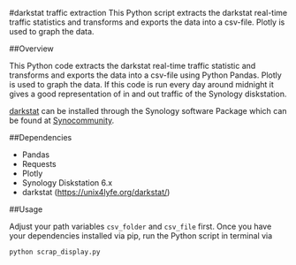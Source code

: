 #darkstat traffic extraction
This Python script extracts the darkstat real-time traffic statistics and transforms and exports the data into a csv-file.
Plotly is used to graph the data.

##Overview

This Python code extracts the darkstat real-time traffic statistic and transforms and exports the data into a csv-file using Python Pandas.
Plotly is used to graph the data. If this code is run every day around midnight it gives a good representation of in and out traffic of the Synology diskstation.

[darkstat](https://unix4lyfe.org/darkstat/) can be installed through the Synology software Package which can be found at [Synocommunity](https://synocommunity.com/packages).

##Dependencies

* Pandas
* Requests
* Plotly
* Synology Diskstation 6.x
* darkstat (https://unix4lyfe.org/darkstat/)


##Usage

Adjust your path variables `csv_folder` and `csv_file` first.
Once you have your dependencies installed via pip, run the Python script in terminal via

```
python scrap_display.py
```
